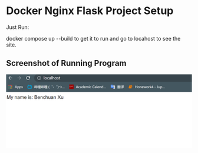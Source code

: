 # Docker Nginx Flask Project Setup

Just Run:

docker compose up --build to get it to run and go to locahost to see the site.

## Screenshot of Running Program

![Running Program](screenshots/my-running-program.png)